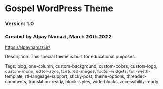 # Gospel WordPress Theme
### Version: 1.0
### Created by Alpay Namazi, March 20th 2022
https://alpaynamazi.ir/

Description: This special theme is built for educational purposes.

Tags: blog, one-column, custom-background, custom-colors, custom-logo, custom-menu, editor-style, featured-images, footer-widgets, full-width-template, rtl-language-support, sticky-post, theme-options, threaded-comments, translation-ready, block-styles, wide-blocks, accessibility-ready
